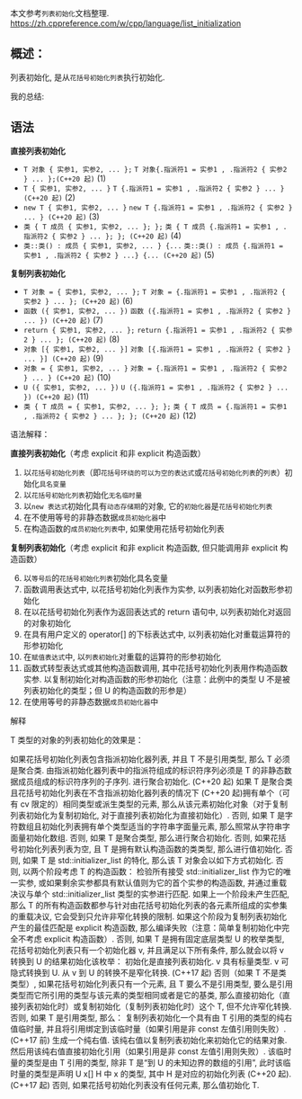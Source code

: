 本文参考`列表初始化`文档整理.
https://zh.cppreference.com/w/cpp/language/list_initialization

## 概述：

列表初始化, 是从`花括号初始化列表`执行初始化.

我的总结:

## 语法

**直接列表初始化**

- `T 对象 { 实参1, 实参2, ... };` `T 对象{.指派符1 = 实参1 , .指派符2 { 实参2 } ... };(C++20 起)` (1)
- `T { 实参1, 实参2, ... }` `T {.指派符1 = 实参1 , .指派符2 { 实参2 } ... } (C++20 起)` (2)
- `new T { 实参1, 实参2, ... }` `new T {.指派符1 = 实参1 , .指派符2 { 实参2 } ... } (C++20 起)` (3)
- `类 { T 成员 { 实参1, 实参2, ... }; };` `类 { T 成员 {.指派符1 = 实参1 , .指派符2 { 实参2 } ... }; }; (C++20 起)` (4)
- `类::类() : 成员 { 实参1, 实参2, ... } {...` `类::类() : 成员 {.指派符1 = 实参1 , .指派符2 { 实参2 } ...} {... (C++20 起)` (5)

**复制列表初始化**

- `T 对象 = { 实参1, 实参2, ... };` `T 对象 = {.指派符1 = 实参1 , .指派符2 { 实参2 } ... }; (C++20 起)` (6)
- `函数 ({ 实参1, 实参2, ... })` `函数 ({.指派符1 = 实参1 , .指派符2 { 实参2 } ... }) (C++20 起)` (7)
- `return { 实参1, 实参2, ... };` `return {.指派符1 = 实参1 , .指派符2 { 实参2 } ... }; (C++20 起)` (8)
- `对象 [{ 实参1, 实参2, ... }]` `对象 [{.指派符1 = 实参1 , .指派符2 { 实参2 } ... }] (C++20 起)` (9)
- `对象 = { 实参1, 实参2, ... }` `对象 = {.指派符1 = 实参1 , .指派符2 { 实参2 } ... } (C++20 起)` (10)
- `U ({ 实参1, 实参2, ... })` `U ({.指派符1 = 实参1 , .指派符2 { 实参2 } ... }) (C++20 起)` (11)
- `类 { T 成员 = { 实参1, 实参2, ... }; };` `类 { T 成员 = {.指派符1 = 实参1 , .指派符2 { 实参2 } ... }; }; (C++20 起)` (12)

语法解释：

**直接列表初始化**（考虑 explicit 和非 explicit 构造函数）

1. 以`花括号初始化列表`（即`花括号环绕的可以为空的表达式`或`花括号初始化列表`的`列表`）初始化`具名变量`
2. 以`花括号初始化列表`初始化`无名临时量`
3. 以`new 表达式`初始化具有`动态存储期`的对象, 它的`初始化器`是`花括号初始化列表`
4. 在不使用等号的非静态数据`成员初始化器`中
5. 在构造函数的`成员初始化列表`中, 如果使用花括号初始化列表

**复制列表初始化**（考虑 explicit 和非 explicit 构造函数, 但只能调用非 explicit 构造函数）

6. 以`等号后`的`花括号初始化列表`初始化具名变量
7. 函数调用表达式中, 以花括号初始化列表作为实参, 以列表初始化对函数形参初始化
8. 在以花括号初始化列表作为返回表达式的 return 语句中, 以列表初始化对返回的对象初始化
9. 在具有用户定义的 operator[] 的下标表达式中, 以列表初始化对重载运算符的形参初始化
10. 在`赋值表达式`中, 以`列表初始化`对重载的运算符的形参初始化
11. 函数式转型表达式或其他构造函数调用, 其中花括号初始化列表用作构造函数实参. 以复制初始化对构造函数的形参初始化（注意：此例中的类型 U 不是被列表初始化的类型；但 U 的构造函数的形参是）
12. 在使用等号的非静态数据`成员初始化器`中

解释

T 类型的对象的列表初始化的效果是：

如果花括号初始化列表包含指派初始化器列表, 并且 T 不是引用类型, 那么 T 必须是聚合类. 由指派初始化器列表中的指派符组成的标识符序列必须是 T 的非静态数据成员组成的标识符序列的子序列. 进行聚合初始化.
(C++20 起)
如果 T 是聚合类且花括号初始化列表在不含指派初始化器列表的情况下 (C++20 起)拥有单个（可有 cv 限定的）相同类型或派生类型的元素, 那么从该元素初始化对象（对于复制列表初始化为复制初始化, 对于直接列表初始化为直接初始化）.
否则, 如果 T 是字符数组且初始化列表拥有单个类型适当的字符串字面量元素, 那么照常从字符串字面量初始化数组.
否则, 如果 T 是聚合类型, 那么进行聚合初始化.
否则, 如果花括号初始化列表列表为空, 且 T 是拥有默认构造函数的类类型, 那么进行值初始化.
否则, 如果 T 是 std::initializer_list 的特化, 那么该 T 对象会以如下方式初始化.
否则, 以两个阶段考虑 T 的构造函数：
检验所有接受 std::initializer_list 作为它的唯一实参, 或如果剩余实参都具有默认值则为它的首个实参的构造函数, 并通过重载决议与单个 std::initializer_list 类型的实参进行匹配.
如果上一个阶段未产生匹配, 那么 T 的所有构造函数都参与针对由花括号初始化列表的各元素所组成的实参集的重载决议, 它会受到只允许非窄化转换的限制. 如果这个阶段为复制列表初始化产生的最佳匹配是 explicit 构造函数, 那么编译失败（注意：简单复制初始化中完全不考虑 explicit 构造函数）.
否则, 如果 T 是拥有固定底层类型 U 的枚举类型, 花括号初始化列表只有一个初始化器 v, 并且满足以下所有条件, 那么就会以将 v 转换到 U 的结果初始化该枚举：
初始化是直接列表初始化.
v 具有标量类型.
v 可隐式转换到 U.
从 v 到 U 的转换不是窄化转换.
(C++17 起)
否则（如果 T 不是类类型）, 如果花括号初始化列表只有一个元素, 且 T 要么不是引用类型, 要么是引用类型而它所引用的类型与该元素的类型相同或者是它的基类, 那么直接初始化（直接列表初始化时）或复制初始化（复制列表初始化时）这个 T, 但不允许窄化转换.
否则, 如果 T 是引用类型, 那么：
复制列表初始化一个具有由 T 引用的类型的纯右值临时量, 并且将引用绑定到该临时量（如果引用是非 const 左值引用则失败）.
(C++17 前)
生成一个纯右值. 该纯右值以复制列表初始化来初始化它的结果对象. 然后用该纯右值直接初始化引用（如果引用是非 const 左值引用则失败）. 该临时量的类型是由 T 引用的类型, 除非 T 是“到 U 的未知边界的数组的引用”, 此时该临时量的类型是声明 U x[] H 中 x 的类型, 其中 H 是对应的初始化列表 (C++20 起).
(C++17 起)
否则, 如果花括号初始化列表没有任何元素, 那么值初始化 T.
